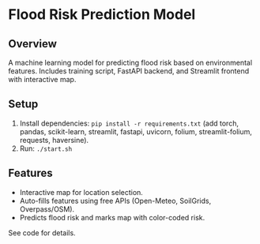# Flood Risk Prediction Model

## Overview
A machine learning model for predicting flood risk based on environmental features. Includes training script, FastAPI backend, and Streamlit frontend with interactive map.

## Setup
1. Install dependencies: `pip install -r requirements.txt` (add torch, pandas, scikit-learn, streamlit, fastapi, uvicorn, folium, streamlit-folium, requests, haversine).
2. Run: `./start.sh`

## Features
- Interactive map for location selection.
- Auto-fills features using free APIs (Open-Meteo, SoilGrids, Overpass/OSM).
- Predicts flood risk and marks map with color-coded risk.

See code for details.

